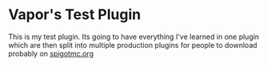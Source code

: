 # Vapor's Test Plugin
This is my test plugin. Its going to have everything I've learned in one plugin which are then split into multiple production plugins for people to download probably on [spigotmc.org](https://www.spigotmc.org)
